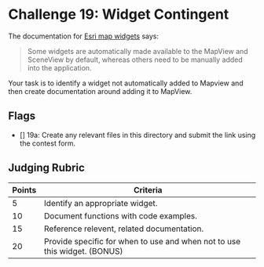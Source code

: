 # Challenge 19: Widget Contingent

The documentation for [Esri map widgets](https://developers.arcgis.com/javascript/latest/sample-code/get-started-widgets/index.html) says:

> Some widgets are automatically made available to the MapView
> and SceneView by default, whereas others need to be manually
> added into the application.

Your task is to identify a widget not automatically added to Mapview and then create documentation around adding it to MapView.

## Flags

- [] 19a: Create any relevant files in this directory and submit the link using the contest form.

## Judging Rubric

Points | Criteria
------ | --------
5 | Identify an appropriate widget.
10 | Document functions with code examples.
15 | Reference relevent, related documentation.
20 | Provide specific for when to use and when not to use this widget. (BONUS)
